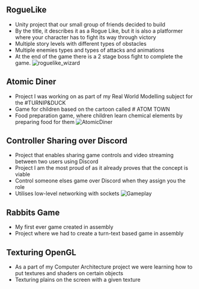 ## RogueLike
- Unity project that our small group of friends decided to build
- By the title, it describes it as a Rogue Like, but it is also a platformer where your character has to fight its way through victory
- Multiple story levels with different types of obstacles
- Multiple enemies types and types of attacks and animations
- At the end of the game there is a 2 stage boss fight to complete the game.
![roguelike_wizard](https://github.com/SasaKuzmanovic/Portfolio/assets/58366797/e4e37d04-bb61-45a4-b6aa-23b4d47ad156)

## Atomic Diner 
- Project I was working on as part of my Real World Modelling subject for the #TURNIP&DUCK
- Game for children based on the cartoon called # ATOM TOWN 
- Food preparation game, where children learn chemical elements by preparing food for them
![AtomicDiner](https://github.com/SasaKuzmanovic/Portfolio/assets/58366797/6e95e448-0b1c-4aaa-bb56-7538fef2591d)

## Controller Sharing over Discord
- Project that enables sharing game controls and video streaming between two users using Discord
- Project I am the most proud of as it already proves that the concept is viable
- Control someone elses game over Discord when they assign you the role
- Utilises low-level networking with sockets
![Gameplay](https://github.com/SasaKuzmanovic/Portfolio/assets/58366797/efae9686-29b7-4fd9-a128-1418e2731d40)

## Rabbits Game 
- My first ever game created in assembly
- Project where we had to create a turn-text based game in assembly

## Texturing OpenGL
- As a part of my Computer Architecture project we were learning how to put textures and shaders on certain objects
- Texturing plains on the screen with a given texture


